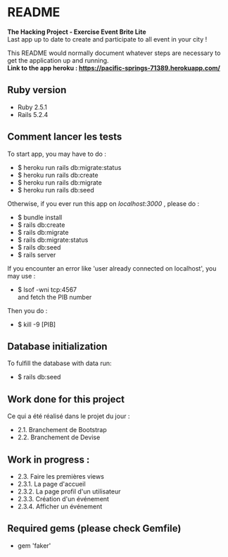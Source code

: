 # README

<strong> The Hacking Project - Exercise Event Brite Lite</strong> <br />
Last app up to date to create and participate to all event in your city ! <br />

This README would normally document whatever steps are necessary to get the
application up and running. <br />
<strong> Link to the app heroku : https://pacific-springs-71389.herokuapp.com/ </strong>

## Ruby version

* Ruby 2.5.1
* Rails 5.2.4

## Comment lancer les tests

To start app, you may have to do : <br />

* $ heroku run rails db:migrate:status
* $ heroku run rails db:create
* $ heroku run rails db:migrate
* $ heroku run rails db:seed

Otherwise, if you ever run this app on <em> localhost:3000 </em>, please do :

* $ bundle install
* $ rails db:create
* $ rails db:migrate
* $ rails db:migrate:status
* $ rails db:seed
* $ rails server

If you encounter an error like 'user already connected on localhost', you may use :

* $ lsof -wni tcp:4567  <br /> 
and fetch the PIB number

Then you do : <br />

* $ kill -9 [PIB]

## Database initialization

To fulfill the database with data run: 

* $ rails db:seed

## Work done for this project

Ce qui a été réalisé dans le projet du jour :

* 2.1. Branchement de Bootstrap
* 2.2. Branchement de Devise

## Work in progress :

* 2.3. Faire les premières views
* 2.3.1. La page d'accueil
* 2.3.2. La page profil d'un utilisateur
* 2.3.3. Création d'un événement
* 2.3.4. Afficher un événement

## Required gems (please check Gemfile)

* gem 'faker'
